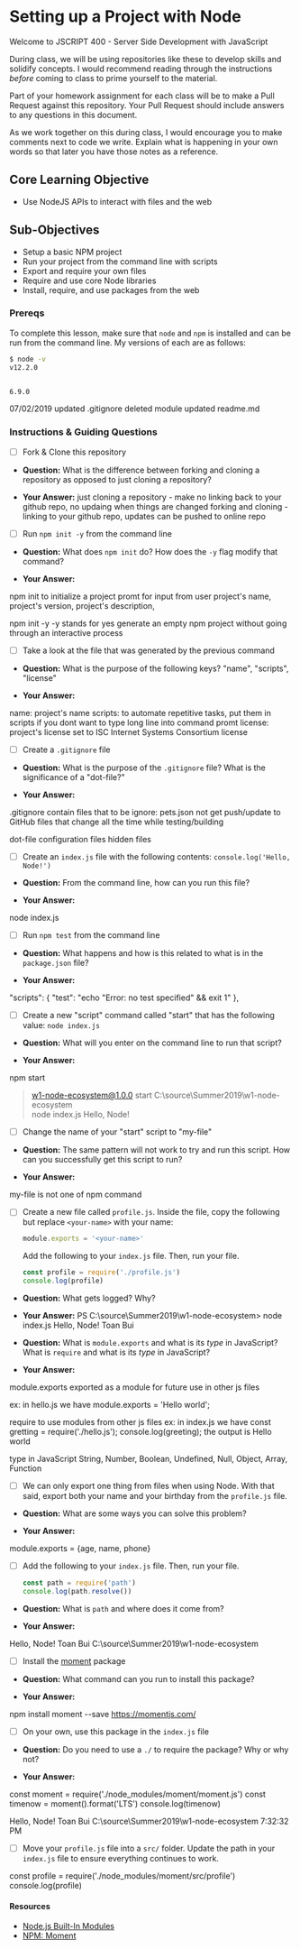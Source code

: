 # Setting up a Project with Node

Welcome to JSCRIPT 400 - Server Side Development with JavaScript

During class, we will be using repositories like these to develop skills and solidify concepts. I would recommend reading through the instructions _before_ coming to class to prime yourself to the material.

Part of your homework assignment for each class will be to make a Pull Request against this repository. Your Pull Request should include answers to any questions in this document.

As we work together on this during class, I would encourage you to make comments next to code we write. Explain what is happening in your own words so that later you have those notes as a reference.

## Core Learning Objective

*	Use NodeJS APIs to interact with files and the web

## Sub-Objectives

* Setup a basic NPM project
* Run your project from the command line with scripts
* Export and require your own files
* Require and use core Node libraries
* Install, require, and use packages from the web

### Prereqs

To complete this lesson, make sure that `node` and `npm` is installed and can be run from the command line. My versions of each are as follows:

```bash
$ node -v
v12.2.0


6.9.0
```

07/02/2019
updated .gitignore
deleted module
updated readme.md

### Instructions & Guiding Questions

- [ ] Fork & Clone this repository

* **Question:** What is the difference between forking and cloning a repository as opposed to just cloning a repository?

* **Your Answer:**
just cloning a repository - make no linking back to your github repo, no updaing when things are changed
forking and cloning - linking to your github repo, updates can be pushed to online repo 



- [ ] Run `npm init -y` from the command line

* **Question:** What does `npm init` do? How does the `-y` flag modify that command?

* **Your Answer:**

npm init 
to initialize a project
promt for input from user
project's name,
project's version,
project's description,

npm init -y
-y stands for yes
generate an empty npm project without going through an interactive process

- [ ] Take a look at the file that was generated by the previous command

* **Question:** What is the purpose of the following keys? "name", "scripts", "license"

* **Your Answer:**

name: project's name
scripts: to automate repetitive tasks, put them in scripts if you dont want to type long line into command promt
license: project's license set to ISC Internet Systems Consortium license

- [ ] Create a `.gitignore` file

* **Question:** What is the purpose of the `.gitignore` file? What is the significance of a "dot-file?"

* **Your Answer:**

.gitignore
contain files that to be ignore: pets.json
not get push/update to GitHub
files that change all the time while testing/building

dot-file
configuration files 
hidden files

- [ ] Create an `index.js` file with the following contents: `console.log('Hello, Node!')`

* **Question:** From the command line, how can you run this file?

* **Your Answer:**

node index.js

- [ ] Run `npm test` from the command line

* **Question:** What happens and how is this related to what is in the `package.json` file? 

* **Your Answer:**

 "scripts": {
    "test": "echo \"Error: no test specified\" && exit 1"
  },

- [ ] Create a new "script" command called "start" that has the following value: `node index.js`

* **Question:** What will you enter on the command line to run that script?

* **Your Answer:**

npm start
> w1-node-ecosystem@1.0.0 start C:\source\Summer2019\w1-node-ecosystem       
> node index.js
Hello, Node!

- [ ] Change the name of your "start" script to "my-file"

* **Question:** The same pattern will not work to try and run this script. How can you successfully get this script to run?

* **Your Answer:**

my-file is not one of npm command


- [ ] Create a new file called `profile.js`. Inside the file, copy the following but replace `<your-name>` with your name:
  ```js
  module.exports = '<your-name>'
  ```

  Add the following to your `index.js` file. Then, run your file.
  ```js
  const profile = require('./profile.js')
  console.log(profile)
  ```

* **Question:** What gets logged? Why?

* **Your Answer:**
PS C:\source\Summer2019\w1-node-ecosystem> node index.js
Hello, Node!
Toan Bui


* **Question:** What is `module.exports` and what is its _type_ in JavaScript? What is `require` and what is its _type_ in JavaScript?

* **Your Answer:**

module.exports
exported as a module for future use in other js files

ex: in hello.js we have
module.exports = 'Hello world';

require
to use modules from other js files
ex: in index.js we have
const gretting = require('./hello.js');
console.log(greeting);
the output is Hello world

type in JavaScript
String, Number, Boolean, Undefined, Null, Object, Array, Function

- [ ] We can only export one thing from files when using Node. With that said, export both your name and your birthday from the `profile.js` file.

* **Question:** What are some ways you can solve this problem?

* **Your Answer:**

module.exports = {age, name, phone}

- [ ] Add the following to your `index.js` file. Then, run your file.
  ```js
  const path = require('path')
  console.log(path.resolve())
  ```

* **Question:** What is `path` and where does it come from?

* **Your Answer:**

Hello, Node!
Toan Bui
C:\source\Summer2019\w1-node-ecosystem


- [ ] Install the [moment](https://www.npmjs.com/package/moment) package

* **Question:** What command can you run to install this package?

* **Your Answer:**

npm install moment --save
https://momentjs.com/


- [ ] On your own, use this package in the `index.js` file

* **Question:** Do you need to use a `./` to require the package? Why or why not?

* **Your Answer:**

const moment = require('./node_modules/moment/moment.js')
const timenow = moment().format('LTS')
console.log(timenow)

Hello, Node!
Toan Bui
C:\source\Summer2019\w1-node-ecosystem
7:32:32 PM



- [ ] Move your `profile.js` file into a `src/` folder. Update the path in your `index.js` file to ensure everything continues to work.

const profile = require('./node_modules/moment/src/profile')
console.log(profile)

#### Resources

- [Node.js Built-In Modules](https://nodejs.org/dist/latest-v12.x/docs/api/)
- [NPM: Moment](https://www.npmjs.com/package/moment)
